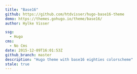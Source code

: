 ```yaml
---
title: "Base16"
github: https://github.com/htdvisser/hugo-base16-theme
demo: https://themes.gohugo.io/theme/base16/
author: Hylke Visser

ssg:
  - Hugo
cms:
  - No Cms
date: 2015-12-09T16:01:53Z
github_branch: master
description: "Hugo theme with base16 eighties colorscheme"
stale: true
---
```

